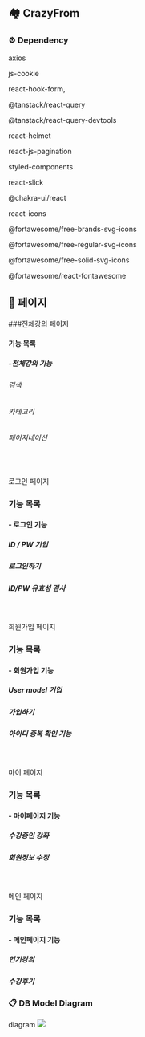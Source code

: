 ## 🏘️ CrazyFrom


### ⚙️ Dependency

axios

js-cookie

react-hook-form,

@tanstack/react-query

@tanstack/react-query-devtools

react-helmet

react-js-pagination

styled-components

react-slick

@chakra-ui/react

react-icons

@fortawesome/free-brands-svg-icons

@fortawesome/free-regular-svg-icons

@fortawesome/free-solid-svg-icons

@fortawesome/react-fontawesome



## 📄 페이지

###전체강의 페이지
 
 


#### 기능 목록
##### -전체강의 기능 
 ###### 검색 
 ###### 카테고리
 ###### 페이지네이션
 
 
 <br/><br/>
 로그인 페이지


### 기능 목록
#### - 로그인 기능
 ##### ID / PW 기입
 ##### 로그인하기
 ##### ID/PW 유효성 검사
 
 
 <br/><br/>
  회원가입 페이지


### 기능 목록
#### - 회원가입 기능
 ##### User model 기입
 ##### 가입하기
 ##### 아이디 중복 확인 기능
 
 
 <br/><br/>
  마이 페이지


### 기능 목록
#### - 마이페이지 기능
 ##### 수강중인 강좌
 ##### 회원정보 수정
 
 
 <br/><br/>
   메인 페이지


### 기능 목록
#### - 메인페이지 기능
 ##### 인기강의
 ##### 수강후기

 
 

 


### 📋 DB Model Diagram
diagram
<img src="https://media.discordapp.net/attachments/1078553548494741584/1098495585067225179/DB_.png?width=1693&height=865"/>

